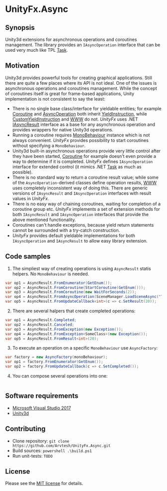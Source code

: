 # UnityFx.Async

## Synopsis

Unity3d extensions for asynchronous operations and coroutines management. The library provides an `IAsyncOperation` interface that can be used very much like TPL [Task](https://msdn.microsoft.com/ru-ru/library/system.threading.tasks.task(v=vs.110).aspx).

## Motivation

Unity3d provides powerful tools for creating graphical applications. Still there are quite a few places where its API is not ideal. One of the issues is asynchronous operations and coroutines management. While the concept of coroutines itself is great for frame-based applications, Unity implementation is not consistent to say the least:
- There is no single base class/interface for yieldable entities; for example [Coroutine](https://docs.unity3d.com/ScriptReference/Coroutine.html) and [AsyncOperation](https://docs.unity3d.com/ScriptReference/AsyncOperation.html) both inherit [YieldInstruction](https://docs.unity3d.com/ScriptReference/YieldInstruction.html), while [CustomYieldInstruction](https://docs.unity3d.com/ScriptReference/CustomYieldInstruction.html) and [WWW](https://docs.unity3d.com/ScriptReference/WWW.html) do not. *UnityFx* uses .NET [IAsyncResult](https://msdn.microsoft.com/en-us/library/system.iasyncresult(v=vs.110).aspx) interface as a base for any asynchronous operation and provides wrappers for native Unity3d operations.
- Running a coroutine requires [MonoBehaviour](https://docs.unity3d.com/ScriptReference/MonoBehaviour.html) instance which is not always convenient. *UnityFx* provides possibility to start coroutines without specifying a `MonoBehaviour`.
- Unity3d built-in asynchronous operations provide very little control after they have been started, [Coroutine](https://docs.unity3d.com/ScriptReference/Coroutine.html) for example doesn't even provide a way to determine if it is completed. *UnityFx* defines `IAsyncOperation` interface for extended control (it mimics .NET [Task](https://msdn.microsoft.com/ru-ru/library/system.threading.tasks.task(v=vs.110).aspx) as much as possible).
- There is no standard way to return a coroutine result value; while some of the `AsyncOperation`-derived classes define operation results, [WWW](https://docs.unity3d.com/ScriptReference/WWW.html) uses completely inconsistent way of doing this. There are generic versions of `IAsyncResult` and `IAsyncOperation` interfaces with result values in *UnityFx*.
- There is no easy way of chaining coroutines, waiting for completion of a coroutine group etc. *UnityFx* implements a set of extension methods for both `IAsyncResult` and `IAsyncOperation` interfaces that provide the above mentioned functionality.
- Coroutines can't handle exceptions, because yield return statements cannot be surrounded with a try-catch construction.
- *UnityFx* provides default yieldable implementations for both `IAsyncOperation` and `IAsyncResult` to allow easy library extension.

## Code samples

1) The simpliest way of creating operations is using `AsyncResult` statis helpers. No `MonoBehaviour` is needed.

```csharp
var op1 = AsyncResult.FromEnumerator(GetEnum());
var op2 = AsyncResult.FromCoroutine(StartCoroutine(GetEnum()));
var op3 = AsyncResult.FromCoroutine(new WaitForSeconds(2));
var op4 = AsyncResult.FromAsyncOperation(SceneManager.LoadSceneAsync("TestScene"));
var op5 = AsyncResult.FromUpdateCallback<int>(c => c.SetResult(20));
```

2) There are several halpers that create completed operations:

```csharp
var op1 = AsyncResult.Completed;
var op2 = AsyncResult.Canceled;
var op3 = AsyncResult.FromException(new Exception());
var op4 = AsyncResult.FromException<SomeClass>(new Exception());
var op5 = AsyncResult.FromResult<int>(20);
```

3) To execute an operation on a specific `MonoBehaviour` use `AsyncFactory`:

```csharp
var factory = new AsyncFactory(monoBehaviour);
var op1 = factory.FromEnumerator(GetEnum());
var op2 = factory.FromUpdateCallback(c => c.SetCompleted());
```

4) You can compose several operations into one:

```csharp
```

## Software requirements

- [Microsoft Visual Studio 2017](https://www.visualstudio.com/vs/community/)
- [Unity3d](https://store.unity.com/)

## Contributing

- Clone repository: `git clone https://github.com/Arvtesh/UnityFx.Async.git`
- Build sources: `powershell .\build.ps1`
- Run unit-tests: `TODO`

## License

Please see the [MIT license](LICENSE.md) for details.